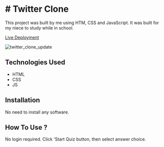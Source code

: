 # # Twitter Clone


This project was built by me using HTM, CSS and JavaScript. It was built for my niece to study while in school.


[Live Deployment]()


![twitter_clone_update]()



## Technologies Used
* HTML
* CSS
* JS


## Installation
No need to install any software.


## How To Use ?
No login required. Click 'Start Quiz button, then select answer choice.

